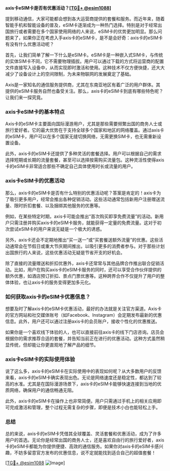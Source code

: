 **axis卡eSIM卡是否有优惠活动？[[TG💪+ @esim1088](https://t.me/s/esim1088)]**

提到移动通信，大家可能都会想到各大运营商提供的套餐和服务。而近年来，随着智能手机和智能设备的普及，eSIM卡逐渐成为一种热门选择。特别是对于经常出国旅行或者需要在多个国家使用网络的人来说，eSIM卡的优势更加明显。那么问题来了，如果你正在考虑入手axis卡的eSIM卡，是不是会好奇：axis卡的eSIM卡有没有什么优惠活动呢？

首先，让我们简单了解一下什么是eSIM卡。eSIM卡是一种嵌入式SIM卡，与传统的实体SIM卡不同，它不需要物理插拔。用户可以通过下载的方式将运营商的配置文件直接写入设备中，从而实现即时激活和使用。这种技术不仅方便快捷，还大大减少了设备设计上的空间限制，为未来物联网的发展奠定了基础。

Axis是一家知名的通信服务提供商，尤其在东南亚地区有着广泛的用户群体。其提供的eSIM卡服务自然也备受关注。那么，axis卡的eSIM卡到底有哪些特色呢？让我们来一探究竟。

### axis卡eSIM卡的基本特点

Axis卡的eSIM卡主要面向国际漫游用户，尤其是那些需要频繁出国的商务人士或旅行爱好者。它的最大优势在于支持全球多个国家和地区的网络覆盖。通过axis卡的eSIM卡，用户可以在多个国家无缝切换网络，无需更换SIM卡，也无需重新设置设备。

此外，axis卡的eSIM卡还提供了多种灵活的套餐选择。用户可以根据自己的需求选择短期或长期的流量套餐，甚至可以选择按需购买流量包。这种灵活性使得axis卡的eSIM卡非常适合那些不确定自己具体使用时长或流量的用户。

### axis卡eSIM卡的优惠活动

那么，axis卡的eSIM卡是否有什么特别的优惠活动呢？答案是肯定的！axis卡为了吸引更多用户，经常会推出各种促销活动。这些活动通常包括新用户注册赠送流量、限时折扣套餐、以及捆绑其他服务的优惠等。

例如，在某些特定时期，axis卡可能会推出“首次购买即享免费流量”的活动。新用户只需注册并购买axis卡的eSIM卡服务，就能获得一定量的免费流量。这对于初次尝试eSIM卡的用户来说无疑是一个极大的诱惑。

另外，axis卡还会不定期地推出“买一送一”或“买套餐送额外流量”的优惠。这些活动通常会在节假日或重大节庆期间推出，以吸引更多的消费者参与。对于那些计划出国旅行的人来说，这些优惠活动无疑是节省开支的好机会。

除了直接的流量赠送和折扣优惠外，axis卡还常常与其他品牌合作推出联合促销活动。比如，用户在购买axis卡的eSIM卡服务的同时，还可以享受合作伙伴提供的额外优惠，如酒店预订折扣、景点门票优惠等。这种跨界合作不仅提升了用户的整体体验，也让axis卡的服务变得更加多元化。

### 如何获取axis卡的eSIM卡优惠信息？

想要及时了解axis卡的eSIM卡优惠活动，最好的办法就是关注官方渠道。Axis卡的官方网站和社交媒体账号（如Facebook、Instagram）会定期发布最新的优惠信息。此外，用户还可以通过注册axis卡的会员账户，接收个性化的优惠推送。

如果你是一个喜欢线下体验的人，也可以直接前往axis卡的线下门店咨询。店员会根据你的需求推荐合适的套餐，并告知当前正在进行的优惠活动。这种方式虽然稍显传统，但却能让你更直观地了解产品的细节。

### axis卡eSIM卡的实际使用体验

说了这么多，axis卡的eSIM卡在实际使用中的表现如何呢？从大多数用户的反馈来看，axis卡的eSIM卡确实表现出色。无论是网络速度还是稳定性，都达到了较高的水准。尤其是在国际漫游场景下，axis卡的eSIM卡能够快速连接到当地的优质网络，确保用户的通信畅通无阻。

此外，axis卡的eSIM卡在操作上也非常简便。用户只需通过手机上的相关应用即可完成激活和管理，整个过程无需复杂的步骤，即便是技术小白也能轻松上手。

### 总结

总的来说，axis卡的eSIM卡凭借其全球覆盖、灵活套餐和优惠活动，成为了许多用户的首选。无论你是经常出国的商务人士，还是喜欢自由行的旅行爱好者，axis卡的eSIM卡都能为你提供便捷、高效的通信服务。如果你对axis卡的eSIM卡感兴趣，不妨多留意官方发布的优惠信息，说不定就能找到适合自己的超值套餐！

[[TG💪+ @esim1088](https://t.me/s/esim1088) ![Image](https://i.postimg.cc/4NQfJmqS/Snipaste-2025-05-13-00-14-12.png)]